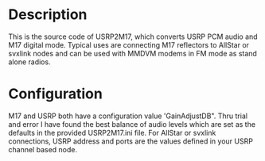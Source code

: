# Description

This is the source code of USRP2M17, which converts USRP PCM audio and M17 digital mode. Typical uses are connecting M17 reflectors to AllStar or svxlink nodes and can be used with MMDVM modems in FM mode as stand alone radios.

# Configuration

M17 and USRP both have a configuration value 'GainAdjustDB". Thru trial and error I have found the best balance of audio levels which are set as the defaults in the provided USRP2M17.ini file. For AllStar or svxlink connections, USRP address and ports are the values defined in your USRP channel based node.

